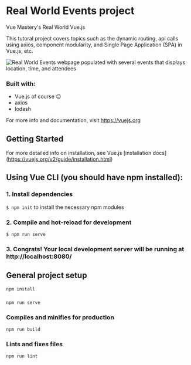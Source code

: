 # Real World Events project
Vue Mastery's Real World Vue.js

This tutoral project covers topics such as the dynamic routing, api calls using axios, component modularity, and Single Page Application (SPA) in Vue.js, etc.

![Real World Events webpage populated with several events that displays location, time, and attendees](./assets/project-photo.png)

### Built with:
- Vue.js of course 😉
- axios
- lodash

For more info and documentation, visit https://vuejs.org

## Getting Started

For more detailed info on installation, see Vue.js [installation docs] (https://vuejs.org/v2/guide/installation.html)

## Using Vue CLI (you should have npm installed):

### 1. Install dependencies
`$ npm init` to install the necessary npm modules

### 2. Compile and hot-reload for development
`$ npm run serve`

### 3. Congrats! Your local development server will be running at http://localhost:8080/


## General project setup
```
npm install
```

### 
```
npm run serve
```

### Compiles and minifies for production
```
npm run build
```

### Lints and fixes files
```
npm run lint
```
